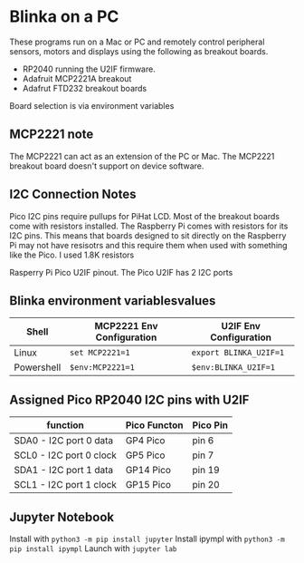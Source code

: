 # Blinka on a PC

These programs run on a Mac or PC and remotely control peripheral sensors, motors and displays using the following as breakout boards.

* RP2040 running the U2IF firmware.
* Adafruit MCP2221A breakout
* Adafrut FTD232 breakout boards

Board selection is via environment variables

## MCP2221 note

The MCP2221 can act as an extension of the PC or Mac.  The MCP2221 breakout board doesn't support on device software.

## I2C Connection Notes

Pico I2C pins require pullups for PiHat LCD. Most of the breakout boards come with resistors installed. The Raspberry Pi comes with resistors for its I2C pins.  This means that boards designed to sit directly on the Raspberry Pi may not have resisotrs and this require them when used with something like the Pico. I used 1.8K resistors

Rasperry Pi Pico U2IF pinout. The Pico U2IF has 2 I2C ports

## Blinka environment variablesvalues

| Shell      | MCP2221 Env Configuration | U2IF Env Configuration |
| ---------- | ------------------------- | ---------------------- |
| Linux      | `set MCP2221=1`           | `export BLINKA_U2IF=1` |
| Powershell | `$env:MCP2221=1`          | `$env:BLINKA_U2IF=1`   |

## Assigned Pico RP2040  I2C pins with U2IF

| function                | Pico Functon | Pico Pin |
| ----------------------- | ------------ | -------- |
| SDA0 - I2C port 0 data  | GP4 Pico     | pin 6    |
| SCL0 - I2C port 0 clock | GP5 Pico     | pin 7    |
| SDA1 - I2C port 1 data  | GP14 Pico    | pin 19   |
| SCL1 - I2C port 1 clock | GP15 Pico    | pin 20   |

## Jupyter Notebook

Install with `python3 -m pip install jupyter`
Install ipympl with `python3 -m pip install ipympl`
Launch with `jupyter lab`
